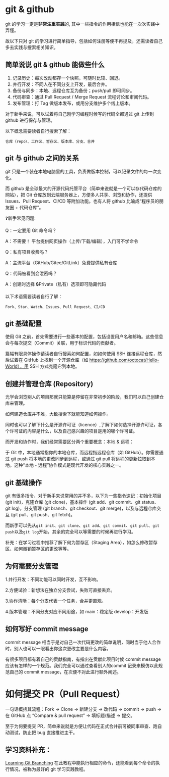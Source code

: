 # git & github

git 的学习一定是**非常注重实践**的,
其中一些指令的作用相信也能在一次次实践中弄懂。

故以下只对 git 的学习进行简单指导，包括如何注册等便不再提及，还需读者自己多去实践与搜索相关知识。

## 简单说说 git & github 能做些什么
1. 记录历史：每次改动都存一个快照，可随时比较、回退。
2. 并行开发：不同人在不同分支上开发，最后合并。
3. 备份与同步：本地、远程仓库互为备份；push/pull 即可同步。
4. 代码审查：通过 Pull Request / Merge Request 流程讨论和审阅代码。
5. 发布管理：打 Tag 做版本发布，或用分支维护多个线上版本。

对于新手来说，可以试着将自己刚学习编程时候写的代码全都通过 git 上传到 github 进行保存与管理。

以下概念需要读者自行搜索了解：
```
仓库（repo）、工作区、暂存区、版本库、分支、合并
```

## git 与 github 之间的关系
git 只是一个装在本地电脑里的工具，负责做版本控制，可以记录文件的每一次变化。

而 github 是全球最大的开源代码托管平台（简单来说就是一个可以存代码仓库的网站），把 Git 仓库放到云端服务器上，方便多人共享、浏览和协作，还提供 Issues、Pull Request、CI/CD 等附加功能。也有人将 github 比喻成“程序员的朋友圈 + 代码仓库”。

❓新手常见问题:

Q：一定要用 Git 命令吗？

A：不需要！ 平台提供网页操作（上传/下载/编辑），入门可不学命令

Q：私有项目收费吗？

A：主流平台（GitHub/Gitee/GitLink）免费提供私有仓库

Q：代码被看到会泄密吗？

A：创建时选择 🔒Private（私有）选项即可隐藏代码

以下术语需要读者自行了解：
```
Fork、Star、Watch、Issues、Pull Request、CI/CD
```

## git 基础配置
使用 Git 之前，首先需要进行一些基本的配置，包括设置用户名和邮箱。这些信息会与每次提交（Commit）关联，用于标识代码的贡献者。

篇幅有限具体操作请读者自行搜索如何配置，如如何使用 SSH 连接远程仓库，然后试着在 GitHub 上找到一个开源仓库（如 https://github.com/octocat/Hello-World），用 SSH 方式克隆它到本地。

## 创建并管理仓库 (Repository)
光学会浏览别人的项目那就只能算是停留在非常初步的阶段，我们可以自己创建仓库来管理。

如何建造仓库并不难，大致搜索下就能知道如何操作。

同时也可以了解下什么是开源许可证（licence）,了解下如何选择开源许可证，各个许可证的内容是什么，以及自己感兴趣的项目是用的哪个许可证。

而开发和协作时，我们经常需要区分两个重要概念：本地 & 远程：

于 Git 中，本地通常指你的本地仓库，而远程指远程仓库（如 GitHub）。你需要通过 git push 将本地的更改同步到远程，或通过 git pull 将远程的更新拉取到本地。这种“本地 - 远程”协作模式是现代开发的核心实践之一。

## git 基础操作
git 有很多指令，对于新手来说常用的并不多，以下为一些指令速记：初始化项目 (git init)，克隆仓库 (git clone)，基本操作 (git add、git commit、git status、git log)，分支管理 (git branch、git checkout、git merge)，以及与远程仓库交互 (git pull、git push、git fetch)。

而新手可以先从`git init`、`git clone`、`git add`、`git commit`、`git pull`、`git push`以及`git log`开始，其余的完全可以等需要的时候再进行学习。

补充：在学习过程中推荐了解下何为暂存区（Staging Area），如怎么修改暂存区、如何撤销暂存区的更改等等。

## 为何需要分支管理
1.并行开发：不同功能可以同时开发，互不影响。

2.方便试验：新想法在独立分支尝试，失败可直接丢弃。

3.协作清晰：每个分支代表一个任务，合并更直观。

4.版本管理：不同分支对应不同用途，如
main：稳定版
develop：开发版


## 如何写好 commit message
commit message 相当于是对自己一次代码更改的简单说明，同时当于他人合作时，别人也可以一眼看出你这次更改主要是什么内容。

有很多项目都有着自己的贡献指南，有指出在贡献此项目时候 commit message 应该有怎样的一个规范。我们完全可以通过查看别人的commit 记录来模仿以此规范自己的 commit message，在次便不对此进行额外阐述。

# 如何提交 PR（Pull Request）
一句话概括其流程：Fork → Clone → 新建分支 → 改代码 → commit → push → 在 GitHub 点 “Compare & pull request” → 填标题/描述 → 提交。

至于为何要提交 PR，简单来说就是方便让代码在正式合并前可被同事审查、跑自动测试，防止把 bug 直接推进主干。

## **学习资料补充**：
[Learning Git Branching](https://learngitbranching.js.org/?locale=zh_CN) 在此教程中能执行相应的命令，还能看到每个命令的执行情况，被称为最好的 git 学习实践教程。